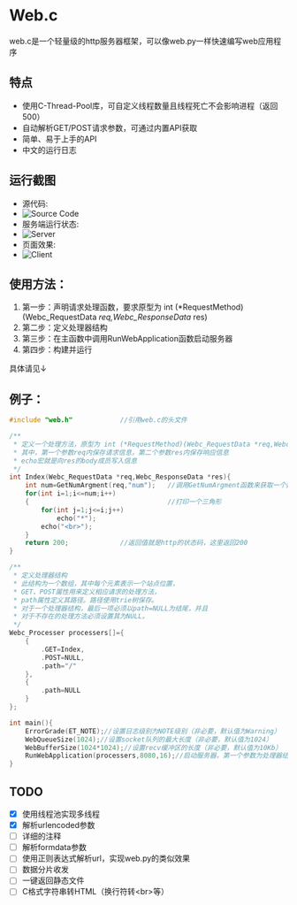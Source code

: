 # Web.c

web.c是一个轻量级的http服务器框架，可以像web.py一样快速编写web应用程序


## 特点
- 使用C-Thread-Pool库，可自定义线程数量且线程死亡不会影响进程（返回500）
- 自动解析GET/POST请求参数，可通过内置API获取
- 简单、易于上手的API
- 中文的运行日志

## 运行截图
- 源代码:
- ![Source Code](https://www.hualigs.cn/image/612255e2e8c7d.jpg)
- 服务端运行状态:
- ![Server](https://www.hualigs.cn/image/6122557638d0c.jpg)
- 页面效果:
- ![Client](https://pic4.58cdn.com.cn/nowater/webim/big/n_v28096af3640944869b0c76c5f4f369585.png)


## 使用方法：

1. 第一步：声明请求处理函数，要求原型为 int (*RequestMethod)(Webc_RequestData *req,Webc_ResponseData* res)
2. 第二步：定义处理器结构
3. 第三步：在主函数中调用RunWebApplication函数启动服务器
4. 第四步：构建并运行

具体请见↓
## 例子：
``` C
#include "web.h"            //引用web.c的头文件

/** 
 * 定义一个处理方法，原型为 int (*RequestMethod)(Webc_RequestData *req,Webc_ResponseData* res);
 * 其中，第一个参数req内保存请求信息，第二个参数res内保存响应信息
 * echo宏就是向res的body成员写入信息
 */
int Index(Webc_RequestData *req,Webc_ResponseData *res){
    int num=GetNumArgment(req,"num");   //调用GetNumArgment函数来获取一个数字型的参数（若不存在会返回0）
    for(int i=1;i<=num;i++)
    {                                   //打印一个三角形
        for(int j=1;j<=i;j++)
            echo("*");
        echo("<br>");
    }
    return 200;             //返回值就是http的状态码，这里返回200
}

/**
 * 定义处理器结构
 * 此结构为一个数组，其中每个元素表示一个站点位置，
 * GET、POST属性用来定义相应请求的处理方法，
 * path属性定义其路径。路径使用trie树保存。
 * 对于一个处理器结构，最后一项必须以path=NULL为结尾，并且
 * 对于不存在的处理方法必须设置其为NULL。
 */
Webc_Processer processers[]={
    {
        .GET=Index,
        .POST=NULL,
        .path="/"
    },
    {
        .path=NULL
    }
};

int main(){
    ErrorGrade(ET_NOTE);//设置日志级别为NOTE级别（非必要，默认值为Warning）
    WebQueueSize(1024);//设置socket队列的最大长度（非必要，默认值为1024）
    WebBufferSize(1024*1024);//设置recv缓冲区的长度（非必要，默认值为10Kb）
    RunWebApplication(processers,8080,16);//启动服务器，第一个参数为处理器结构，第二个参数为端口号，第三个参数为线程的数量
}
```
## TODO
- [x] 使用线程池实现多线程
- [x] 解析urlencoded参数
- [ ] 详细的注释
- [ ] 解析formdata参数
- [ ] 使用正则表达式解析url，实现web.py的类似效果
- [ ] 数据分片收发
- [ ] 一键返回静态文件
- [ ] C格式字符串转HTML（换行符转\<br>等）